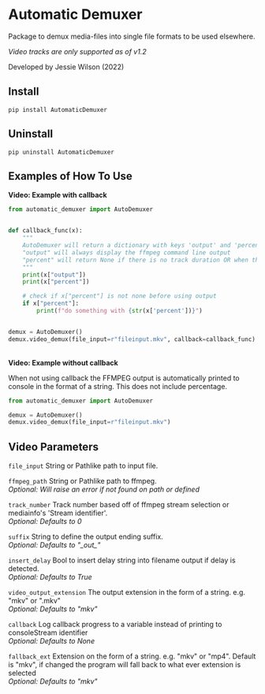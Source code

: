 # Automatic Demuxer

Package to demux media-files into single file formats to be used elsewhere.

*Video tracks are only supported as of v1.2*

Developed by Jessie Wilson (2022)

## Install

`pip install AutomaticDemuxer`

## Uninstall

`pip uninstall AutomaticDemuxer`

## Examples of How To Use

**Video: Example with callback**

```python
from automatic_demuxer import AutoDemuxer


def callback_func(x):
    """
    AutoDemuxer will return a dictionary with keys 'output' and 'percent'
    "output" will always display the ffmpeg command line output
    "percent" will return None if there is no track duration OR when the job hasn't fully started/is finished
    """
    print(x["output"])
    print(x["percent"])

    # check if x["percent"] is not none before using output
    if x["percent"]:
        print(f"do something with {str(x['percent'])}")


demux = AutoDemuxer()
demux.video_demux(file_input=r"fileinput.mkv", callback=callback_func)
```

\
**Video: Example without callback**

When not using callback the FFMPEG output is automatically printed to console in the format of a string.
This does not include percentage.

```python
from automatic_demuxer import AutoDemuxer

demux = AutoDemuxer()
demux.video_demux(file_input=r"fileinput.mkv")
```

## Video Parameters

`file_input` String or Pathlike path to input file.

`ffmpeg_path` String or Pathlike path to ffmpeg.\
*Optional: Will raise an error if not found on path or defined*

`track_number` Track number based off of ffmpeg stream selection or mediainfo's 'Stream identifier'.\
*Optional: Defaults to 0*

`suffix` String to define the output ending suffix.\
*Optional: Defaults to "\_out\_"*

`insert_delay` Bool to insert delay string into filename output if delay is detected.\
*Optional: Defaults to True*

`video_output_extension` The output extension in the form of a string. e.g. "mkv" or ".mkv"\
*Optional: Defaults to "mkv"*

`callback` Log callback progress to a variable instead of printing to consoleStream identifier\
*Optional: Defaults to None*

`fallback_ext` Extension on the form of a string. e.g. "mkv" or "mp4". Default is "mkv", if changed the program will
fall back to what ever extension is selected\
*Optional: Defaults to "mkv"*
